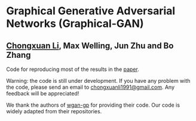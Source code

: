 # Graphical Generative Adversarial Networks (Graphical-GAN)
## [Chongxuan Li](https://github.com/zhenxuan00), Max Welling, Jun Zhu and Bo Zhang

Code for reproducing most of the results in the [paper](https://arxiv.org/abs/1804.03429).

Warning: the code is still under development. If you have any problem with the code, please send an email to chongxuanli1991@gmail.com. Any feedback will be appreciated!

We thank the authors of [wgan-gp](https://github.com/igul222/improved_wgan_training) for providing their code. Our code is widely adapted from their repositories.